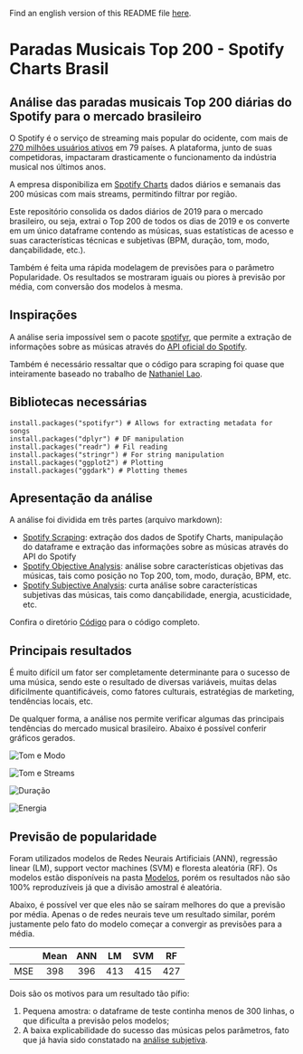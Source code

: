 Find an english version of this README file [here](https://github.com/rodrigobercini/spotify-charts-analysis-brazil/blob/master/EN_README.md).

# Paradas Musicais Top 200 - Spotify Charts Brasil
## Análise das paradas musicais Top 200 diárias do Spotify para o mercado brasileiro

O Spotify é o serviço de streaming mais popular do ocidente, com mais de [270 milhões usuários ativos](https://s22.q4cdn.com/540910603/files/doc_financials/2019/q4/Shareholder-Letter-Q4-2019.pdf) em 79 países. A plataforma, junto de suas competidoras, impactaram drasticamente o funcionamento da indústria musical nos últimos anos. 

A empresa disponibiliza em [Spotify Charts](https://spotifycharts.com/) dados diários e semanais das 200 músicas com mais streams, permitindo filtrar por região.

Este repositório consolida os dados diários de 2019 para o mercado brasileiro, ou seja, extrai o Top 200 de todos os dias de 2019 e os converte em um único dataframe contendo as músicas, suas estatísticas de acesso e suas características técnicas e subjetivas (BPM, duração, tom, modo, dançabilidade, etc.).

Também é feita uma rápida modelagem de previsões para o parâmetro Popularidade.  Os resultados se mostraram iguais ou piores à previsão por média, com conversão dos modelos à mesma.

## Inspirações

A análise seria impossível sem o pacote [spotifyr](https://github.com/charlie86/spotifyr), que permite a extração de informações sobre as músicas através do [API oficial do Spotify](https://developer.spotify.com/).

Também é necessário ressaltar que o código para scraping foi quase que inteiramente baseado no trabalho de [Nathaniel Lao](http://natelao.com/SpotifyAnalysis/SpotifyAnalysis.html).

## Bibliotecas necessárias

```{r libraries}
install.packages("spotifyr") # Allows for extracting metadata for songs
install.packages("dplyr") # DF manipulation
install.packages("readr") # Fil reading
install.packages("stringr") # For string manipulation
install.packages("ggplot2") # Plotting
install.packages("ggdark") # Plotting themes
```

## Apresentação da análise

A análise foi dividida em três partes (arquivo markdown):
- [Spotify Scraping](https://github.com/rodrigobercini/spotify-charts-analysis-brazil/blob/master/An%C3%A1lise/1_Spotify_Scraping.md): extração dos dados de Spotify Charts, manipulação do dataframe e extração das informações sobre as músicas através do API do Spotify
- [Spotify Objective Analysis](https://github.com/rodrigobercini/spotify-charts-analysis-brazil/blob/master/An%C3%A1lise/2_Spotify_Objective_Analysis.md): análise sobre características objetivas das músicas, tais como posição no Top 200, tom, modo, duração, BPM, etc.
- [Spotify Subjective Analysis](https://github.com/rodrigobercini/spotify-charts-analysis-brazil/blob/master/An%C3%A1lise/3_Spotify_Subjective_Analysis.md): curta análise sobre características subjetivas das músicas, tais como dançabilidade, energia, acusticidade, etc.

Confira o diretório [Código](https://github.com/rodrigobercini/spotify-charts-analysis-brazil/tree/master/C%C3%B3digo) para o código completo.

## Principais resultados

É muito difícil um fator ser completamente determinante para o sucesso de uma música, sendo este o resultado de diversas variáveis, muitas delas dificilmente quantificáveis, como fatores culturais, estratégias de marketing, tendências locais, etc.

De qualquer forma, a análise nos permite verificar algumas das principais tendências do mercado musical brasileiro. Abaixo é possível conferir gráficos gerados.

![Tom e Modo](https://github.com/rodrigobercini/spotify-charts-analysis-brazil/raw/master/An%C3%A1lise/2_Spotify_Objective_Analysis_files/figure-gfm/key__plot-1.png)

![Tom e Streams](https://github.com/rodrigobercini/spotify-charts-analysis-brazil/raw/master/An%C3%A1lise/2_Spotify_Objective_Analysis_files/figure-gfm/key__plot2-1.png)

![Duração](https://github.com/rodrigobercini/spotify-charts-analysis-brazil/raw/master/An%C3%A1lise/2_Spotify_Objective_Analysis_files/figure-gfm/duration_-1.png)

![Energia](https://github.com/rodrigobercini/spotify-charts-analysis-brazil/raw/master/An%C3%A1lise/3_Spotify_Subjective_Analysis_files/figure-gfm/energy_plot-1.png)

## Previsão de popularidade

Foram utilizados modelos de Redes Neurais Artificiais (ANN), regressão linear (LM), support vector machines (SVM) e floresta aleatória (RF). Os modelos estão disponíveis na pasta [Modelos](https://github.com/rodrigobercini/spotify-charts-analysis-brazil/tree/master/Modelos), porém os resultados não são 100% reproduzíveis já que a divisão amostral é aleatória.

Abaixo, é possível ver que eles não se saíram melhores do que a previsão por média. Apenas o de redes neurais teve um resultado similar, porém justamente pelo fato do modelo começar a convergir as previsões para a média.

|     | Mean | ANN |  LM | SVM | RF  |
|:---:|:----:|:---:|:---:|:---:|-----|
| MSE |  398 | 396 | 413 | 415 | 427 |

Dois são os motivos para um resultado tão pífio:
1) Pequena amostra: o dataframe de teste continha menos de 300 linhas, o que dificulta a previsão pelos modelos;
2) A baixa explicabilidade do sucesso das músicas pelos parâmetros, fato que já havia sido constatado na [análise subjetiva](https://github.com/rodrigobercini/spotify-charts-analysis-brazil/blob/master/An%C3%A1lise/3_Spotify_Subjective_Analysis.md).
